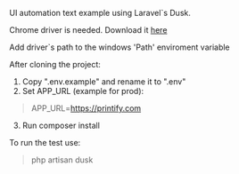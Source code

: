 UI automation text example using Laravel`s Dusk.

Chrome driver is needed. Download it [here](http://chromedriver.chromium.org/downloads)

Add driver`s path to the windows 'Path' enviroment variable

After cloning the project:
1) Copy ".env.example" and rename it to ".env"
2) Set APP_URL (example for prod):
> APP_URL=https://printify.com 
3) Run composer install

To run the test use:
> php artisan dusk
